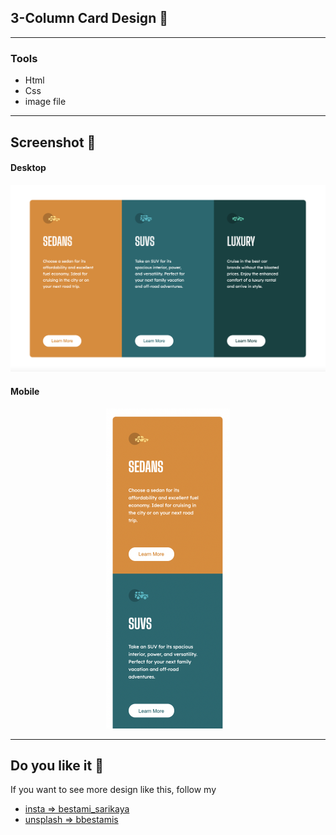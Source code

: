 ## 3-Column Card Design 🎨
---
### Tools   

* Html
* Css 
* image file

--------



## Screenshot 📸

#### Desktop
<p align="center">
  <img style="zoom:50%" src="/md pic/pic.png">
</p>

#### Mobile
<p align="center">
  <img style="zoom:50%" src="/md pic/pic1.png">
</p>

---

## Do you like it 🚀

If you want to see more design like this, follow my

- [insta => bestami_sarikaya](https://www.instagram.com/bestami_sarikaya/) 
- [unsplash => bbestamis](https://unsplash.com/@bbestamis)

